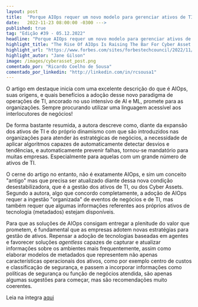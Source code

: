 ```yaml
---
layout: post 
title:  "Porque AIOps requer um novo modelo para gerenciar ativos de TI"
date:   2022-11-23 08:00:00 -0300 --->
published: true
tag: "Edição #39 - 05.12.2022"
headline: "Porque AIOps requer um novo modelo para gerenciar ativos de TI"
highlight_title: "The Rise Of AIOps Is Raising The Bar For Cyber Asset Management"
highlight_url: "https://www.forbes.com/sites/forbestechcouncil/2022/11/11/the-rise-of-aiops-is-raising-the-bar-for-cyber-asset-management/?sh=6fae6c637336"
highlight_autor: "Jane Gilson"
image: /images/cyberasset_post.png
comentado_por: "Ricardo Coelho de Sousa"
comentado_por_linkedin: "http://linkedin.com/in/rcsousa1"
---
```

O artigo em destaque inicia com uma excelente descrição do que é AIOps, suas origens, e quais benefícios a adoção desse novo paradigma de operações de TI, ancorado no uso intensivo de AI e ML, promete para as organizações. Sempre procurando utilizar uma linguagem acessível aos interlocutores de negócios!

De forma bastante resumida, a autora descreve como, diante da expansão dos ativos de TI e do próprio dinamismo com que são introduzidos nas organizações para atender às estratégicas de negócios, a necessidade de aplicar algoritmos capazes de automaticamente detectar desvios e tendências, e automaticamente prevenir falhas, tornou-se mandatório para muitas empresas. Especialmente para aquelas com um grande número de ativos de TI.

O cerne do artigo no entanto, não é exatamente AIOps, e sim um conceito "antigo" mas que precisa ser atualizado diante dessa nova condição desestabilizadora, que é a gestão dos ativos de TI, ou dos Cyber Assets. Segundo a autora, algo que concordo completamente, a adoção de AIOps requer a ingestão "organizada" de eventos de negócios e de TI, mas também requer que algumas informações referentes aos próprios ativos de tecnologia (metadados) estejam disponíveis. 

Para que as soluções de AIOps consigam entregar a plenitude do valor que prometem, é fundamental que as empresas adotem novas estratégias para gestão de ativos. Repensar a adoção de tecnologias baseadas em agentes e favorecer soluções _agentless_ capazes de capturar e atualizar informações sobre os ambientes mais frequentemente, assim como elaborar modelos de metadados que representem não apenas características operacionais dos ativos, como por exemplo centro de custos e classificação de segurança, e passem a incorporar informações como políticas de segurança ou função de negócios atendida, são apenas algumas sugestões para começar, mas são recomendações muito coerentes.

Leia na íntegra [aqui](https://www.forbes.com/sites/forbestechcouncil/2022/11/11/the-rise-of-aiops-is-raising-the-bar-for-cyber-asset-management/?sh=6fae6c637336)